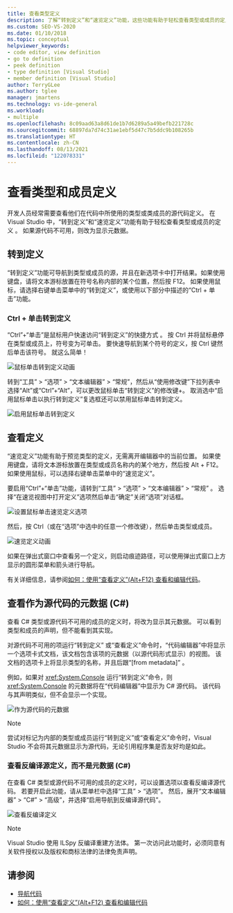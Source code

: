 ```yaml
---
title: 查看类型定义
description: 了解“转到定义”和“速览定义”功能，这些功能有助于轻松查看类型或成员的定义。
ms.custom: SEO-VS-2020
ms.date: 01/10/2018
ms.topic: conceptual
helpviewer_keywords:
- code editor, view definition
- go to definition
- peek definition
- type definition [Visual Studio]
- member definition [Visual Studio]
author: TerryGLee
ms.author: tglee
manager: jmartens
ms.technology: vs-ide-general
ms.workload:
- multiple
ms.openlocfilehash: 8c09aad63a8d61de1b7d6289a5a49befb221728c
ms.sourcegitcommit: 68897da7d74c31ae1ebf5d47c7b5ddc9b108265b
ms.translationtype: HT
ms.contentlocale: zh-CN
ms.lasthandoff: 08/13/2021
ms.locfileid: "122078331"
---
```

# <a name="view-type-and-member-definitions"></a>查看类型和成员定义

开发人员经常需要查看他们在代码中所使用的类型或类成员的源代码定义。 在 Visual Studio 中，“转到定义”和“速览定义”功能有助于轻松查看类型或成员的定义 。 如果源代码不可用，则改为显示元数据。

## <a name="go-to-definition"></a>转到定义

“转到定义”功能可导航到类型或成员的源，并且在新选项卡中打开结果。如果使用键盘，请将文本游标放置在符号名称内部的某个位置，然后按 F12。 如果使用鼠标，请选择右键单击菜单中的“转到定义”，或使用以下部分中描述的“Ctrl + 单击”功能。

### <a name="ctrl-click-go-to-definition"></a>Ctrl + 单击转到定义

“Ctrl”+“单击”是鼠标用户快速访问“转到定义”的快捷方式  。 按 Ctrl 并将鼠标悬停在类型或成员上，符号变为可单击。 要快速导航到某个符号的定义，按 Ctrl 键然后单击该符号。 就这么简单！

![鼠标单击转到定义动画](../ide/media/click_gotodef.gif)

转到“工具” > “选项” > “文本编辑器” > “常规”，然后从“使用修改键”下拉列表中选择“Alt”或“Ctrl”+“Alt”，可以更改鼠标单击“转到定义”的修改键+。 取消选中“启用鼠标单击以执行转到定义”复选框还可以禁用鼠标单击转到定义。

![启用鼠标单击转到定义](../ide/media/editor_options_mouse_click_gotodef.png)

## <a name="peek-definition"></a>查看定义

“速览定义”功能有助于预览类型的定义，无需离开编辑器中的当前位置。 如果使用键盘，请将文本游标放置在类型或成员名称内的某个地方，然后按 Alt + F12。 如果使用鼠标，可以选择右键单击菜单中的“速览定义”。

要启用“Ctrl”+“单击”功能，请转到“工具” > “选项” > “文本编辑器” > “常规”     。 选择“在速览视图中打开定义”选项然后单击“确定”关闭“选项”对话框。

![设置鼠标单击速览定义选项](../ide/media/editor_options_peek_view.png)

然后，按 Ctrl（或在“选项”中选中的任意一个修改键），然后单击类型或成员。

![速览定义动画](../ide/media/peek_definition.gif)

如果在弹出式窗口中查看另一个定义，则启动痕迹路径，可以使用弹出式窗口上方显示的圆形菜单和箭头进行导航。

有关详细信息，请参阅[如何：使用“查看定义”(Alt+F12) 查看和编辑代码](how-to-view-and-edit-code-by-using-peek-definition-alt-plus-f12.md)。

## <a name="view-metadata-as-source-code-c"></a>查看作为源代码的元数据 (C#)

查看 C# 类型或源代码不可用的成员的定义时，将改为显示其元数据。 可以看到类型和成员的声明，但不能看到其实现。

对源代码不可用的项运行“转到定义” 或“查看定义”命令时，“代码编辑器”中将显示一个选项卡式文档，该文档包含该项的元数据（以源代码形式显示）的视图。 该文档的选项卡上将显示类型的名称，并且后跟“[from metadata]” 。

例如，如果对 <xref:System.Console> 运行“转到定义”命令，则 <xref:System.Console> 的元数据将在“代码编辑器”中显示为 C# 源代码。 该代码与其声明类似，但不会显示一个实现。

![作为源代码的元数据](../ide/media/metadatasource.png)

> [!NOTE]
> 尝试对标记为内部的类型或成员运行“转到定义”或“查看定义”命令时，Visual Studio 不会将其元数据显示为源代码，无论引用程序集是否友好均是如此。

### <a name="view-decompiled-source-definitions-instead-of-metadata-c"></a>查看反编译源定义，而不是元数据 (C#)

在查看 C# 类型或源代码不可用的成员的定义时，可以设置选项以查看反编译源代码。 若要开启此功能，请从菜单栏中选择“工具” > “选项”。 然后，展开“文本编辑器” > “C#” > “高级”，并选择“启用导航到反编译源代码”。

![查看反编译定义](media/go-to-definition-decompiled-sources.png)

> [!NOTE]
> Visual Studio 使用 ILSpy 反编译重建方法体。 第一次访问此功能时，必须同意有关软件授权以及版权和商标法律的法律免责声明。

## <a name="see-also"></a>请参阅

- [导航代码](../ide/navigating-code.md)
- [如何：使用“查看定义”(Alt+F12) 查看和编辑代码](how-to-view-and-edit-code-by-using-peek-definition-alt-plus-f12.md)
